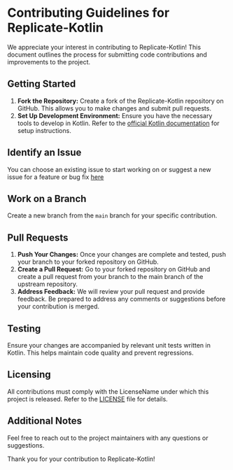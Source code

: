 # Contributing Guidelines for Replicate-Kotlin

We appreciate your interest in contributing to Replicate-Kotlin! This document outlines the process for submitting code contributions and improvements to the project.


## Getting Started

1. **Fork the Repository:** Create a fork of the Replicate-Kotlin repository on GitHub. This allows you to make changes and submit pull requests.
2. **Set Up Development Environment:** Ensure you have the necessary tools to develop in Kotlin. Refer to the [official Kotlin documentation](https://kotlinlang.org/docs/home.html) for setup instructions.

## Identify an Issue

You can choose an existing issue to start working on or suggest a new issue for a feature or bug fix [here](https://github.com/enyason/replicate-kotlin/issues)

## Work on a Branch

Create a new branch from the `main` branch for your specific contribution. 

## Pull Requests

1. **Push Your Changes:** Once your changes are complete and tested, push your branch to your forked repository on GitHub.
2. **Create a Pull Request:** Go to your forked repository on GitHub and create a pull request from your branch to the main branch of the upstream repository.
3. **Address Feedback:** We will review your pull request and provide feedback. Be prepared to address any comments or suggestions before your contribution is merged.


## Testing

Ensure your changes are accompanied by relevant unit tests written in Kotlin. This helps maintain code quality and prevent regressions.

## Licensing

All contributions must comply with the LicenseName under which this project is released. Refer to the [LICENSE](LICENSE) file for details.


## Additional Notes

Feel free to reach out to the project maintainers with any questions or suggestions.


Thank you for your contribution to Replicate-Kotlin!